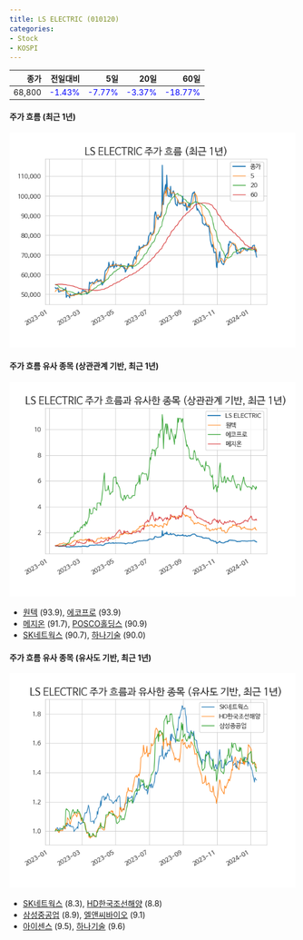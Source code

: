 ```yaml
---
title: LS ELECTRIC (010120)
categories:
- Stock
- KOSPI
---
```


|종가|전일대비|5일|20일|60일|
|---:|-------:|--:|---:|---:|
|68,800|<span style="color: blue">-1.43%</span>|<span style="color: blue">-7.77%</span>|<span style="color: blue">-3.37%</span>|<span style="color: blue">-18.77%</span>|

<!-- more -->

#### 주가 흐름 (최근 1년)
![010120](/assets/images/stock/010120.png)


#### 주가 흐름 유사 종목 (상관관계 기반, 최근 1년)
![010120](/assets/images/stock/010120_corr.png)
- [원텍](/336570/) (93.9), [에코프로](/086520/) (93.9)
- [메지온](/140410/) (91.7), [POSCO홀딩스](/005490/) (90.9)
- [SK네트웍스](/001740/) (90.7), [하나기술](/299030/) (90.0)


#### 주가 흐름 유사 종목 (유사도 기반, 최근 1년)
![010120](/assets/images/stock/010120_sim.png)
- [SK네트웍스](/001740/) (8.3), [HD한국조선해양](/009540/) (8.8)
- [삼성중공업](/010140/) (8.9), [엘앤씨바이오](/290650/) (9.1)
- [아이센스](/099190/) (9.5), [하나기술](/299030/) (9.6)